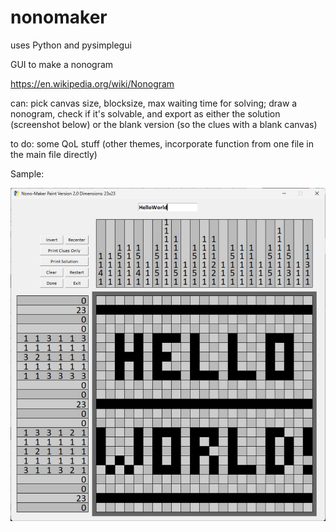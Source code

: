 # nonomaker
uses Python and pysimplegui

GUI to make a nonogram

https://en.wikipedia.org/wiki/Nonogram

can: pick canvas size, blocksize, max waiting time for solving; draw a nonogram, check if it's solvable, and export as either the solution (screenshot below) or the blank version (so the clues with a blank canvas)

to do: some QoL stuff (other themes, incorporate function from one file in the main file directly)

Sample:

![Screenshot](HelloWorld2.png)
